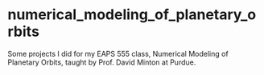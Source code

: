# numerical_modeling_of_planetary_orbits
Some projects I did for my EAPS 555 class, Numerical Modeling of Planetary Orbits, taught by Prof. David Minton at Purdue.
